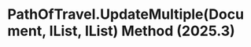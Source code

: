 # PathOfTravel.UpdateMultiple(Document, IList<ElementId>, IList<PathOfTravelCalculationStatus>) Method (2025.3)

﻿